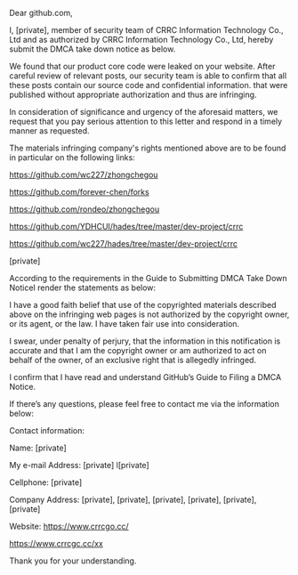 Dear github.com,

I, [private], member of security team of CRRC Information Technology Co., Ltd and as authorized by CRRC Information Technology Co., Ltd, hereby submit the DMCA take down notice as below.

We found that our product core code were leaked on your website. After careful review of relevant posts, our security team is able to confirm that all these posts contain our source code and confidential information. that were published without appropriate authorization and thus are infringing.

In consideration of significance and urgency of the aforesaid matters, we request that you pay serious attention to this letter and respond in a timely manner as requested.

The materials infringing company's rights mentioned above are to be found in particular on the following links:

https://github.com/wc227/zhongchegou

https://github.com/forever-chen/forks

https://github.com/rondeo/zhongchegou

https://github.com/YDHCUI/hades/tree/master/dev-project/crrc

https://github.com/wc227/hades/tree/master/dev-project/crrc

[private]

According to the requirements in the Guide to Submitting DMCA Take Down NoticeI render the statements as below:

I have a good faith belief that use of the copyrighted materials described above on the infringing web pages is not authorized by the copyright owner, or its agent, or the law. I have taken fair use into consideration.

I swear, under penalty of perjury, that the information in this notification is accurate and that I am the copyright owner or am authorized to act on behalf of the owner, of an exclusive right that is allegedly infringed.

I confirm that I have read and understand GitHub’s Guide to Filing a DMCA Notice.

If there’s any questions, please feel free to contact me via the information below:

Contact information:

Name: [private]

My e-mail Address: [private]  l[private]

Cellphone: [private]

Company Address: [private], [private], [private], [private], [private], [private]

Website: https://www.crrcgo.cc/ 

https://www.crrcgc.cc/xx

Thank you for your understanding.
